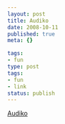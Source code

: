 ```yaml
---
layout: post
title: Audiko
date: 2008-10-11
published: true
meta: {}

tags:
- fun
type: post
tags:
- fun
- link
status: publish
---
```

[Audiko](http://audiko.net/en.html)<br />
